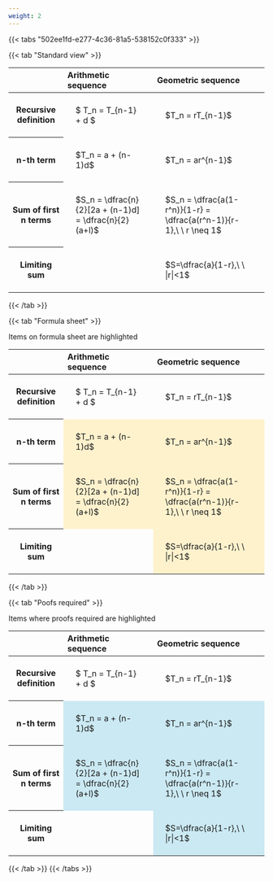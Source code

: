 ```yaml
---
weight: 2
---
```


{{< tabs "502ee1fd-e277-4c36-81a5-538152c0f333" >}}

{{< tab "Standard view" >}}

<style type="text/css">
#T_b0ad2 th.col_heading {
  text-align: left;
  font-size: 1em;
}
#T_b0ad2 td {
  text-align: left;
  font-size: 1em;
  padding: 1.5em;
}
</style>
<table id="T_b0ad2">
  <thead>
    <tr>
      <th class="blank level0" >&nbsp;</th>
      <th id="T_b0ad2_level0_col0" class="col_heading level0 col0" >Arithmetic sequence</th>
      <th id="T_b0ad2_level0_col1" class="col_heading level0 col1" >Geometric sequence</th>
    </tr>
  </thead>
  <tbody>
    <tr>
      <th id="T_b0ad2_level0_row0" class="row_heading level0 row0" >Recursive definition</th>
      <td id="T_b0ad2_row0_col0" class="data row0 col0" >$ T_n = T_{n-1} + d $</td>
      <td id="T_b0ad2_row0_col1" class="data row0 col1" >$T_n = rT_{n-1}$</td>
    </tr>
    <tr>
      <th id="T_b0ad2_level0_row1" class="row_heading level0 row1" >n-th term</th>
      <td id="T_b0ad2_row1_col0" class="data row1 col0" >$T_n = a + (n-1)d$</td>
      <td id="T_b0ad2_row1_col1" class="data row1 col1" >$T_n = ar^{n-1}$</td>
    </tr>
    <tr>
      <th id="T_b0ad2_level0_row2" class="row_heading level0 row2" >Sum of first n terms</th>
      <td id="T_b0ad2_row2_col0" class="data row2 col0" >$S_n = \dfrac{n}{2}[2a + (n-1)d] = \dfrac{n}{2}(a+l)$</td>
      <td id="T_b0ad2_row2_col1" class="data row2 col1" >$S_n = \dfrac{a(1-r^n)}{1-r} = \dfrac{a(r^n-1)}{r-1},\ \  r \neq 1$</td>
    </tr>
    <tr>
      <th id="T_b0ad2_level0_row3" class="row_heading level0 row3" >Limiting sum</th>
      <td id="T_b0ad2_row3_col0" class="data row3 col0" ></td>
      <td id="T_b0ad2_row3_col1" class="data row3 col1" >$S=\dfrac{a}{1-r},\ \ |r|<1$</td>
    </tr>
  </tbody>
</table>
{{< /tab >}}

{{< tab "Formula sheet" >}}

Items on formula sheet are highlighted 
<br>
<style type="text/css">
#T_a918e th.col_heading {
  text-align: left;
  font-size: 1em;
}
#T_a918e td {
  text-align: left;
  font-size: 1em;
  padding: 1.5em;
}
#T_a918e_row0_col0, #T_a918e_row0_col1, #T_a918e_row3_col0 {
  background-color: rgba(0,0,0,0);
}
#T_a918e_row1_col0, #T_a918e_row1_col1, #T_a918e_row2_col0, #T_a918e_row2_col1, #T_a918e_row3_col1 {
  background-color: rgba(255,194,10, 0.2);
}
</style>
<table id="T_a918e">
  <thead>
    <tr>
      <th class="blank level0" >&nbsp;</th>
      <th id="T_a918e_level0_col0" class="col_heading level0 col0" >Arithmetic sequence</th>
      <th id="T_a918e_level0_col1" class="col_heading level0 col1" >Geometric sequence</th>
    </tr>
  </thead>
  <tbody>
    <tr>
      <th id="T_a918e_level0_row0" class="row_heading level0 row0" >Recursive definition</th>
      <td id="T_a918e_row0_col0" class="data row0 col0" >$ T_n = T_{n-1} + d $</td>
      <td id="T_a918e_row0_col1" class="data row0 col1" >$T_n = rT_{n-1}$</td>
    </tr>
    <tr>
      <th id="T_a918e_level0_row1" class="row_heading level0 row1" >n-th term</th>
      <td id="T_a918e_row1_col0" class="data row1 col0" >$T_n = a + (n-1)d$</td>
      <td id="T_a918e_row1_col1" class="data row1 col1" >$T_n = ar^{n-1}$</td>
    </tr>
    <tr>
      <th id="T_a918e_level0_row2" class="row_heading level0 row2" >Sum of first n terms</th>
      <td id="T_a918e_row2_col0" class="data row2 col0" >$S_n = \dfrac{n}{2}[2a + (n-1)d] = \dfrac{n}{2}(a+l)$</td>
      <td id="T_a918e_row2_col1" class="data row2 col1" >$S_n = \dfrac{a(1-r^n)}{1-r} = \dfrac{a(r^n-1)}{r-1},\ \  r \neq 1$</td>
    </tr>
    <tr>
      <th id="T_a918e_level0_row3" class="row_heading level0 row3" >Limiting sum</th>
      <td id="T_a918e_row3_col0" class="data row3 col0" ></td>
      <td id="T_a918e_row3_col1" class="data row3 col1" >$S=\dfrac{a}{1-r},\ \ |r|<1$</td>
    </tr>
  </tbody>
</table>
{{< /tab >}}

{{< tab "Poofs required" >}}

Items where proofs required are highlighted 
<br>
<style type="text/css">
#T_b9277 th.col_heading {
  text-align: left;
  font-size: 1em;
}
#T_b9277 td {
  text-align: left;
  font-size: 1em;
  padding: 1.5em;
}
#T_b9277_row0_col0, #T_b9277_row0_col1, #T_b9277_row3_col0 {
  background-color: rgba(0,0,0,0);
}
#T_b9277_row1_col0, #T_b9277_row1_col1, #T_b9277_row2_col0, #T_b9277_row2_col1, #T_b9277_row3_col1 {
  background-color: rgba(0,150,200, 0.2);
}
</style>
<table id="T_b9277">
  <thead>
    <tr>
      <th class="blank level0" >&nbsp;</th>
      <th id="T_b9277_level0_col0" class="col_heading level0 col0" >Arithmetic sequence</th>
      <th id="T_b9277_level0_col1" class="col_heading level0 col1" >Geometric sequence</th>
    </tr>
  </thead>
  <tbody>
    <tr>
      <th id="T_b9277_level0_row0" class="row_heading level0 row0" >Recursive definition</th>
      <td id="T_b9277_row0_col0" class="data row0 col0" >$ T_n = T_{n-1} + d $</td>
      <td id="T_b9277_row0_col1" class="data row0 col1" >$T_n = rT_{n-1}$</td>
    </tr>
    <tr>
      <th id="T_b9277_level0_row1" class="row_heading level0 row1" >n-th term</th>
      <td id="T_b9277_row1_col0" class="data row1 col0" >$T_n = a + (n-1)d$</td>
      <td id="T_b9277_row1_col1" class="data row1 col1" >$T_n = ar^{n-1}$</td>
    </tr>
    <tr>
      <th id="T_b9277_level0_row2" class="row_heading level0 row2" >Sum of first n terms</th>
      <td id="T_b9277_row2_col0" class="data row2 col0" >$S_n = \dfrac{n}{2}[2a + (n-1)d] = \dfrac{n}{2}(a+l)$</td>
      <td id="T_b9277_row2_col1" class="data row2 col1" >$S_n = \dfrac{a(1-r^n)}{1-r} = \dfrac{a(r^n-1)}{r-1},\ \  r \neq 1$</td>
    </tr>
    <tr>
      <th id="T_b9277_level0_row3" class="row_heading level0 row3" >Limiting sum</th>
      <td id="T_b9277_row3_col0" class="data row3 col0" ></td>
      <td id="T_b9277_row3_col1" class="data row3 col1" >$S=\dfrac{a}{1-r},\ \ |r|<1$</td>
    </tr>
  </tbody>
</table>
{{< /tab >}}
{{< /tabs >}}